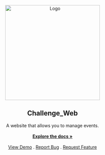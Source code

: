 <p align="center">
  <a href="https://github.com/ShaanCoding/ReadME-Generator">
    <img src="https://user-images.githubusercontent.com/115985120/217841496-2c1ba2a4-2ad6-47bd-945a-05fd256adb5b.png" alt="Logo" width="300" height="300">
  </a>

  <h2 align="center">Challenge_Web</h2>

  <p align="center">
    A website that allows you to manage events.
    <br/>
    <br/>
    <a href="https://github.com/SimonL14/challengeWebIut"><strong>Explore the docs »</strong></a>
    <br/>
    <br/>
    <a href="https://github.com/SimonL14/challengeWebIut">View Demo</a>
    .
    <a href="https://github.com/SimonL14/challengeWebIut/issues">Report Bug</a>
    .
    <a href="https://github.com/SimonL14/challengeWebIut/issues">Request Feature</a>
  </p>
</p>
